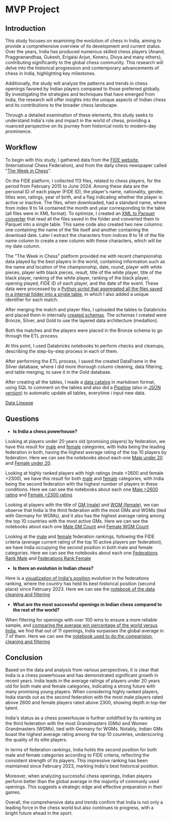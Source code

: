# **MVP Project**
## 
## Introduction
This study focuses on examining the evolution of chess in India, aiming to provide a comprehensive overview of its development and current status. Over the years, India has produced numerous skilled chess players (Anand, Praggnanandhaa, Gukesh, Erigaisi Arjun, Koneru, Divya and many others), contributing significantly to the global chess community. This research will delve into the historical progression and contemporary advancements of chess in India, highlighting key milestones.

Additionally, the study will analyze the patterns and trends in chess openings favored by Indian players compared to those preferred globally. By investigating the strategies and techniques that have emerged from India, the research will offer insights into the unique aspects of Indian chess and its contributions to the broader chess landscape.

Through a detailed examination of these elements, this study seeks to understand India's role and impact in the world of chess, providing a nuanced perspective on its journey from historical roots to modern-day prominence.

## Workflow
To begin with this study, I gathered data from the [FIDE website](https://www.fide.com/), (International Chess Federation), and from the daily chess newspaper called "[The Week in Chess](https://theweekinchess.com/twic)".

On the FIDE platform, I collected 113 files, related to chess players, for the period from February 2015 to June 2024. Among these data are the personal ID of each player (FIDE ID), the player's name, nationality, gender, titles won, ratings, year of birth, and a flag indicating whether the player is active or inactive. The files, when downloaded, had a standard name, where from index 9 to 14 contained the month and year corresponding to the table (all files were in XML format). To optimize, I created an [XML to Parquet converter](https://github.com/jpedrocf/ProjetoMVPBancodeDados/blob/main/Databricks/Utilit%C3%A1rio/XML%20to%20parquet.gzip.py) that read all the files saved in the folder and converted them to Parquet into a single table. This same code also created two new columns: one containing the name of the file itself and another containing the download date. Later I extract the characters from indices 9 to 14 of the file name column to create a new column with these characters, which will be my date column.

The "The Week in Chess" platform provided me with recent championship data played by the best players in the world, containing information such as the name and location of the championship, date, round, player with white pieces, player with black pieces, result, title of the white player, title of the black player, ranking of the white player, ranking of the black player, opening played, FIDE ID of each player, and the date of the event. 
These data were processed by a [Python script that aggregated all the files saved in a internal folder into a single table](https://github.com/jpedrocf/ProjetoMVPBancodeDados/blob/main/Databricks/Utilit%C3%A1rio/Games%20Aggregator.py), in which I also added a unique identifier for each match.

After merging the match and player files, I uploaded the tables to Databricks and placed them in internally [created schemas](https://github.com/jpedrocf/ProjetoMVPBancodeDados/blob/main/Databricks/Utilit%C3%A1rio/create%20schema.py). The schemas I created were Bronze, Silver, and Gold to use the layered data architecture (medallion).

Both the matches and the players were placed in the Bronze schema to go through the ETL process.

At this point, I used Databricks notebooks to perform checks and cleanups, describing the step-by-step process in each of them.

After performing the ETL process, I saved the created DataFrame in the Silver database, where I did more thorough column cleaning, data filtering, and table merging, to save it in the Gold database.

After creating all the tables, I made a [data catalog](https://github.com/jpedrocf/ProjetoMVPBancodeDados/blob/main/Databricks/Utilit%C3%A1rio/Data%20Catalog.md) in markdown format, using SQL to comment on the tables and also did a [Pipeline](https://imgur.com/BocNZzN) (also in [JSON version](https://github.com/jpedrocf/ProjetoMVPBancodeDados/blob/main/Databricks/Utilit%C3%A1rio/Pipeline%20-%20JSON.json)) to automatic update all tables, everytime i input new data.

[Data Lineage](https://github.com/jpedrocf/ProjetoMVPBancodeDados/blob/main/Databricks/Utilit%C3%A1rio/Data%20Lineage.md)


## Questions

- **Is India a chess powerhouse?**

Looking at players under 20 years old (promising players) by federation, we have this result for [male](https://imgur.com/kUMp0ee) and [female](https://imgur.com/1qmfPU6) categories, with India being the leading federation in both, having the highest average rating of the top 10 players by federation. Here we can see the notebooks about each one [Male under 20](https://github.com/jpedrocf/ProjetoMVPBancodeDados/blob/main/Databricks/2.%20Silver%20to%20Gold/FIDE%20-%20Players/Male/silver%20to%20gold%20-%20%3C20%20avg.%20rating.py) and [Female under 20](https://github.com/jpedrocf/ProjetoMVPBancodeDados/blob/main/Databricks/2.%20Silver%20to%20Gold/FIDE%20-%20Players/Female/silver%20to%20gold%20-%20%3C20%20avg.%20rating.py).

Looking at highly ranked players with high ratings (male >2600 and female >2300), we have this result for both [male](https://imgur.com/W9u4KnM) and [female](https://imgur.com/QoR6wLJ) categories, with India being the second federation with the highest number of players in these conditions. Here we can see the notebooks about each one [Male >2600 rating](https://github.com/jpedrocf/ProjetoMVPBancodeDados/blob/main/Databricks/2.%20Silver%20to%20Gold/FIDE%20-%20Players/Male/silver%20to%20gold%20-%20%3E2600%20rating%20count.py) and [Female >2300 rating](https://github.com/jpedrocf/ProjetoMVPBancodeDados/blob/main/Databricks/2.%20Silver%20to%20Gold/FIDE%20-%20Players/Female/silver%20to%20gold%20-%20%3E2300%20rating%20count.py).

Looking at players with the title of [GM (male)](https://imgur.com/kKqGbYa) and [WGM (female)](https://imgur.com/ucmhk6k), we can observe that India is the third federation with the most GMs and WGMs (tied with Germany for WGMs), and it also has the highest average rating among the top 10 countries with the most active GMs. Here we can see the notebooks about each one [Male GM Count](https://github.com/jpedrocf/ProjetoMVPBancodeDados/blob/main/Databricks/2.%20Silver%20to%20Gold/FIDE%20-%20Players/Male/silver%20to%20gold%20-%20count%20GM%20avg.%20rating.py) and [Female WGM Count](https://github.com/jpedrocf/ProjetoMVPBancodeDados/blob/main/Databricks/2.%20Silver%20to%20Gold/FIDE%20-%20Players/Female/silver%20to%20gold%20-%20WGM%20count%20avg.%20rating.py)

Looking at the [male](https://imgur.com/oLalrHg) and [female](https://imgur.com/TdzqdlN) federation rankings, following the FIDE criteria (average current rating of the top 10 active players per federation), we have India occupying the second position in both male and female categories. Here we can see the notebooks about each one [Federations Rank Male](https://github.com/jpedrocf/ProjetoMVPBancodeDados/blob/main/Databricks/2.%20Silver%20to%20Gold/FIDE%20-%20Players/Male/silver%20to%20gold%20-%20fed%20avg.%20rating.py) and [Federations Rank Female](https://github.com/jpedrocf/ProjetoMVPBancodeDados/blob/main/Databricks/2.%20Silver%20to%20Gold/FIDE%20-%20Players/Female/silver%20to%20gold%20-%20fed%20avg.%20rating.py)

- **Is there an evolution in Indian chess?**

Here is a [visualization of India's position](https://imgur.com/G1nl3Ts) evolution in the federations ranking, where the country has held its best historical position (second place) since February 2023. Here we can see the [notebook of the data cleaning and filtering](https://github.com/jpedrocf/ProjetoMVPBancodeDados/blob/main/Databricks/2.%20Silver%20to%20Gold/FIDE%20-%20Players/Mix/silver%20to%20gold%20-%20fed%20ranking%20evolution%20by%20time.ipynb)

- **What are the most successful openings in Indian chess compared to the rest of the world?**

When filtering for openings with over 100 wins to ensure a more reliable sample, and [comparing the average win percentage of the world versus India](https://imgur.com/xweIQlL), we find that out of 11 openings, India surpasses the global average in 7 of them. Here we can see the [notebook used to do the comparision, cleaning and filtering](https://github.com/jpedrocf/ProjetoMVPBancodeDados/blob/main/Databricks/2.%20Silver%20to%20Gold/TWIC%20-%20Games/silver%20to%20gold%20-%20matchs%20common%20openings.ipynb)

## Conclusion

Based on the data and analysis from various perspectives, it is clear that India is a chess powerhouse and has demonstrated significant growth in recent years. India leads in the average ratings of players under 20 years old for both male and female categories, indicating a strong future with many promising young players. When considering highly ranked players, India stands out as the second federation with the most male players rated above 2600 and female players rated above 2300, showing depth in top-tier talent.

India's status as a chess powerhouse is further solidified by its ranking as the third federation with the most Grandmasters (GMs) and Women Grandmasters (WGMs), tied with Germany for WGMs. Notably, Indian GMs boast the highest average rating among the top 10 countries, underscoring the quality of its elite players.

In terms of federation rankings, India holds the second position for both male and female categories according to FIDE criteria, reflecting the consistent strength of its players. This impressive ranking has been maintained since February 2023, marking India's best historical position.

Moreover, when analyzing successful chess openings, Indian players perform better than the global average in the majority of commonly used openings. This suggests a strategic edge and effective preparation in their games.

Overall, the comprehensive data and trends confirm that India is not only a leading force in the chess world but also continues to progress, with a bright future ahead in the sport.
